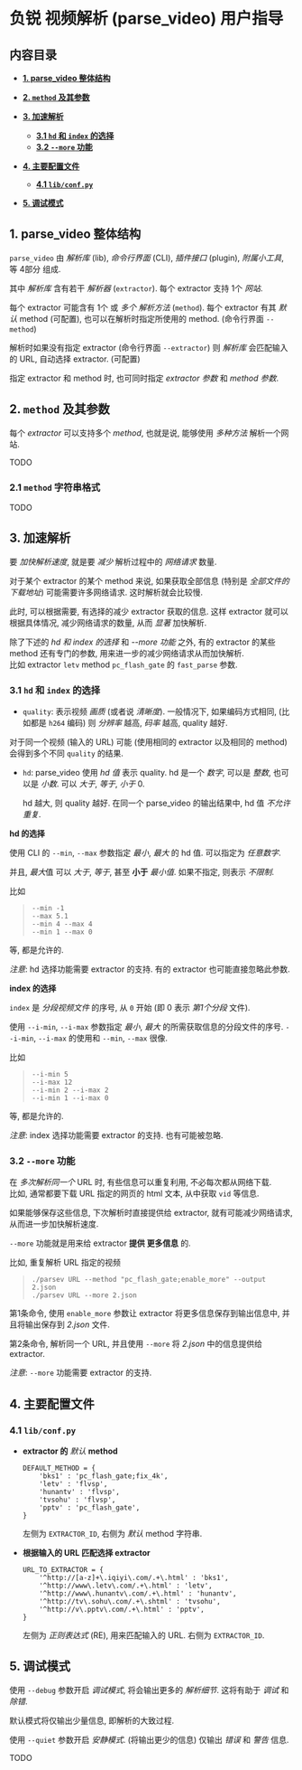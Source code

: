 <!-- user.md, parse_video/doc/
   - language: Chinese (zh_cn) 
  -->

# 负锐 视频解析 (parse_video) 用户指导


## 内容目录

+ **[1. parse_video 整体结构](#1-parse_video-整体结构)**
+ **[2. `method` 及其参数](#2-method-及其参数)**

+ **[3. 加速解析](#3-加速解析)**
  + **[3.1 `hd` 和 `index` 的选择](#31-hd-和-index-的选择)**
  + **[3.2 `--more` 功能](#32---more-功能)**

+ **[4. 主要配置文件](#4-主要配置文件)**
  + **[4.1 `lib/conf.py`](#41-lib-conf-py)**

+ **[5. 调试模式](#5-调试模式)**


## 1. parse_video 整体结构

`parse_video` 由 *解析库* (lib), *命令行界面* (CLI), *插件接口* (plugin), *附属小工具*, 
等 4部分 组成. 

其中 *解析库* 含有若干 *解析器* (`extractor`). 每个 extractor 支持 1个 *网站*. 

每个 extractor 可能含有 1个 或 *多个* *解析方法* (`method`). 
每个 extractor 有其 *默认* method (可配置), 也可以在解析时指定所使用的 method. 
(命令行界面 `--method`)

解析时如果没有指定 extractor (命令行界面 `--extractor`) 则 *解析库* 会匹配输入的 URL, 
自动选择 extractor. (可配置)

指定 extractor 和 method 时, 也可同时指定 *extractor 参数* 和 *method 参数*. 


## 2. `method` 及其参数

每个 *extractor* 可以支持多个 *method*, 也就是说, 能够使用 *多种方法* 解析一个网站. 

TODO

### 2.1 `method` 字符串格式
TODO


## 3. 加速解析

要 *加快解析速度*, 就是要 *减少* 解析过程中的 *网络请求* 数量. 

对于某个 extractor 的某个 method 来说, 如果获取全部信息 (特别是 *全部文件的下载地址*) 
可能需要许多网络请求. 这时解析就会比较慢. 

此时, 可以根据需要, 有选择的减少 extractor 获取的信息. 这样 extractor 就可以根据具体情况, 
减少网络请求的数量, 从而 *显著* 加快解析. 

除了下述的 *hd 和 index 的选择* 和 *--more 功能* 之外, 有的 extractor 的某些 method 
还有专门的参数, 用来进一步的减少网络请求从而加快解析. <br />
比如 extractor `letv` method `pc_flash_gate` 的 `fast_parse` 参数. 

### 3.1 `hd` 和 `index` 的选择

+ `quality`: 表示视频 *画质* (或者说 *清晰度*). 一般情况下, 如果编码方式相同, 
  (比如都是 `h264` 编码) 则 *分辨率* 越高, *码率* 越高, quality 越好. 

对于同一个视频 (输入的 URL) 可能 (使用相同的 extractor 以及相同的 method) 
会得到多个不同 `quality` 的结果. 

+ `hd`: parse_video 使用 *hd 值* 表示 quality. hd 是一个 *数字*, 可以是 *整数*, 
  也可以是 *小数*. 可以 *大于*, *等于*, *小于* 0. 
  
  hd 越大, 则 quality 越好. 在同一个 parse_video 的输出结果中, hd 值 *不允许重复*. 


**hd 的选择**

使用 CLI 的 `--min`, `--max` 参数指定 *最小*, *最大* 的 hd 值. 可以指定为 *任意数字*. 

并且, *最大*值 可以 *大于*, *等于*, 甚至 **小于** *最小值*. 如果不指定, 则表示 *不限制*. 

比如 

> `--min -1` <br />
> `--max 5.1` <br />
> `--min 4 --max 4` <br />
> `--min 1 --max 0` 

等, 都是允许的. 

*注意*: hd 选择功能需要 extractor 的支持. 有的 extractor 也可能直接忽略此参数. 


**index 的选择**

`index` 是 *分段视频文件* 的序号, 从 `0` 开始 (即 0 表示 *第1个分段* 文件). 

使用 `--i-min`, `--i-max` 参数指定 *最小*, *最大* 的所需获取信息的分段文件的序号. 
`--i-min`, `--i-max` 的使用和 `--min`, `--max` 很像. 

比如 

> `--i-min 5` <br />
> `--i-max 12` <br />
> `--i-min 2 --i-max 2` <br />
> `--i-min 1 --i-max 0`

等, 都是允许的. 

*注意*: index 选择功能需要 extractor 的支持. 也有可能被忽略. 


### 3.2 `--more` 功能

在 *多次解析同一个* URL 时, 有些信息可以重复利用, 不必每次都从网络下载. <br />
比如, 通常都要下载 URL 指定的网页的 html 文本, 从中获取 `vid` 等信息. 

如果能够保存这些信息, 下次解析时直接提供给 extractor, 就有可能减少网络请求, 
从而进一步加快解析速度. 

`--more` 功能就是用来给 extractor **提供 更多信息** 的. 

比如, 重复解析 URL 指定的视频

> ```
> ./parsev URL --method "pc_flash_gate;enable_more" --output 2.json
> ./parsev URL --more 2.json
> ```

第1条命令, 使用 `enable_more` 参数让 extractor 将更多信息保存到输出信息中, 
并且将输出保存到 *2.json* 文件. 

第2条命令, 解析同一个 URL, 并且使用 `--more` 将 *2.json* 中的信息提供给 extractor. 

*注意*: `--more` 功能需要 extractor 的支持. 


## 4. 主要配置文件

### 4.1 `lib/conf.py`

+ **extractor 的** *默认* **method**
  
  ```
  DEFAULT_METHOD = {
      'bks1' : 'pc_flash_gate;fix_4k', 
      'letv' : 'flvsp', 
      'hunantv' : 'flvsp', 
      'tvsohu' : 'flvsp', 
      'pptv' : 'pc_flash_gate', 
  }
  ```
  
  左侧为 `EXTRACTOR_ID`, 右侧为 *默认* method 字符串. 

+ **根据输入的 URL 匹配选择 extractor**
  
  ```
  URL_TO_EXTRACTOR = {
      '^http://[a-z]+\.iqiyi\.com/.+\.html' : 'bks1', 
      '^http://www\.letv\.com/.+\.html' : 'letv', 
      '^http://www\.hunantv\.com/.+\.html' : 'hunantv', 
      '^http://tv\.sohu\.com/.+\.shtml' : 'tvsohu', 
      '^http://v\.pptv\.com/.+\.html' : 'pptv', 
  }
  ```
  
  左侧为 *正则表达式* (RE), 用来匹配输入的 URL. 右侧为 `EXTRACTOR_ID`. 


## 5. 调试模式

使用 `--debug` 参数开启 *调试模式*, 将会输出更多的 *解析细节*. 
这将有助于 *调试* 和 *除错*. 

默认模式将仅输出少量信息, 即解析的大致过程. 

使用 `--quiet` 参数开启 *安静模式*. (将输出更少的信息) 
仅输出 *错误* 和 *警告* 信息. 


TODO
<!-- end user.md -->



